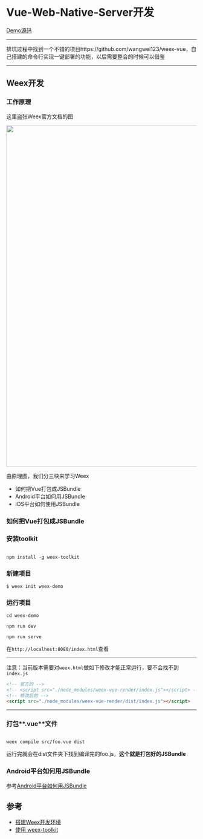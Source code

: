 # Vue-Web-Native-Server开发

[Demo源码](https://coding.net/u/loostudy/p/vue-web-native-server/git)

---

排坑过程中找到一个不错的项目https://github.com/wangwei123/weex-vue，自己搭建的命令行实现一键部署的功能，以后需要整合的时候可以借鉴

---

## Weex开发

### 工作原理

这里盗张Weex官方文档的图

<a href="http://weex.apache.org/cn/guide/intro/how-it-works.html" ><img src = "http://weex.apache.org/cn/guide/images/flow.png" width="900"></a>

由原理图，我们分三块来学习Weex

- 如何把Vue打包成JSBundle
- Android平台如何用JSBundle
- IOS平台如何使用JSBundle

### 如何把Vue打包成JSBundle

### 安装toolkit

```

npm install -g weex-toolkit

```

### 新建项目

```
$ weex init weex-demo

```

### 运行项目

```
cd weex-demo

npm run dev

npm run serve

```

在`http://localhost:8080/index.html`查看

---

注意：当前版本需要对`weex.html`做如下修改才能正常运行，要不会找不到`index.js`

```html
<!-- 官方的 -->
<!-- <script src="./node_modules/weex-vue-render/index.js"></script> -->
<!-- 修改后的 -->
<script src="./node_modules/weex-vue-render/dist/index.js"></script>

```

---


### 打包**.vue**文件

```

weex compile src/foo.vue dist

```
运行完就会在dist文件夹下找到编译完的foo.js，**这个就是打包好的JSBundle**


### Android平台如何用JSBundle

参考[Android平台如何用JSBundle](https://coding.net/u/loostudy/p/vue-web-native-server/git/tree/master/weex-android-demo)



## 参考

* [搭建Weex开发环境](http://weex.apache.org/cn/guide/set-up-env.html)
* [使用 weex-toolkit](http://weex.apache.org/cn/guide/tools/toolkit.html)